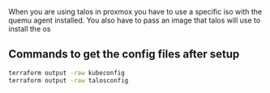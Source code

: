 When you are using talos in proxmox you have to use a specific iso with the quemu agent installed.
You also have to pass an image that talos will use to install the os

## Commands to get the config files after setup

```bash
terraform output -raw kubeconfig
terraform output -raw talosconfig
```
